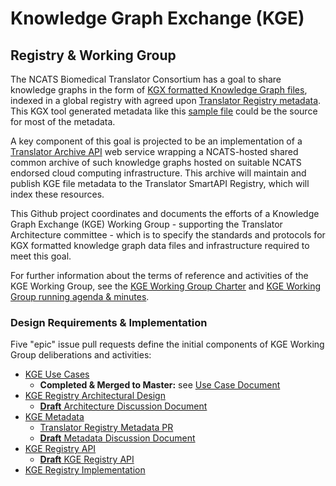 # Knowledge Graph Exchange (KGE)
## Registry & Working Group

The NCATS Biomedical Translator Consortium has a goal to share knowledge graphs in the form of [KGX formatted Knowledge Graph files](https://github.com/biolink/kgx/blob/master/data-preparation.md), indexed in a global registry with agreed upon [Translator Registry metadata](https://github.com/NCATSTranslator/TranslatorArchitecture/blob/master/RegistryMetadata.md).  This KGX tool generated metadata like this [sample file](./SAMPLE_KGE_METADATA_OUTPUT.md) could be the source for most of the metadata.

A key component of this goal is projected to be an implementation of a [Translator Archive API](https://github.com/NCATSTranslator/Knowledge_Graph_Exchange_Registry/blob/issue-5-kgerapi-design/api/kgerapi.yaml) web service wrapping a NCATS-hosted shared common archive of such knowledge graphs hosted on suitable NCATS endorsed cloud computing infrastructure. This archive will maintain and publish KGE file metadata to the Translator SmartAPI Registry, which will index these resources.

This Github project coordinates and documents the efforts of a Knowledge Graph Exchange (KGE) Working Group - supporting the Translator Architecture committee - which is to specify the standards and protocols for KGX formatted knowledge graph data files and infrastructure required to meet this goal. 

For further information about the terms of reference and activities of the KGE Working Group, see the [KGE Working Group Charter](https://docs.google.com/document/d/1UAo11n3PXvKAX8UxpR06I-TMlRGSJzcX0bVtpJPAfAA) and [KGE Working Group running agenda & minutes](https://docs.google.com/document/d/1eXB7bsT6-vnwyfsJjKF1Zlj1XqfOwYlmOwRV5AyRYpg).

### Design Requirements & Implementation

Five "epic" issue pull requests define the initial components of KGE Working Group deliberations and activities:

- [KGE Use Cases](https://github.com/NCATSTranslator/Knowledge_Graph_Exchange_Registry/pull/10)
    - **Completed & Merged to Master:** see [Use Case Document](./KGE_USE_CASES.md)
- [KGE Registry Architectural Design](https://github.com/NCATSTranslator/Knowledge_Graph_Exchange_Registry/pull/4)
    - [**Draft** Architecture Discussion Document](https://github.com/NCATSTranslator/Knowledge_Graph_Exchange_Registry/blob/issue-3-kge-registry-architecture/KGE_REGISTRY_ARCHITECTURE.md)
- [KGE Metadata](https://github.com/NCATSTranslator/Knowledge_Graph_Exchange_Registry/pull/2)
   - [Translator Registry Metadata PR](https://github.com/NCATSTranslator/TranslatorArchitecture/pull/13)
   - [**Draft** Metadata Discussion Document](https://github.com/NCATSTranslator/Knowledge_Graph_Exchange_Registry/blob/issue-1-kge-metadata/KGE_METADATA.md)
- [KGE Registry API](https://github.com/NCATSTranslator/Knowledge_Graph_Exchange_Registry/pull/6)
    - [**Draft** KGE Registry API](https://github.com/NCATSTranslator/Knowledge_Graph_Exchange_Registry/blob/issue-5-kgerapi-design/api/kgerapi.yaml)
- [KGE Registry Implementation](https://github.com/NCATSTranslator/Knowledge_Graph_Exchange_Registry/pull/8)


